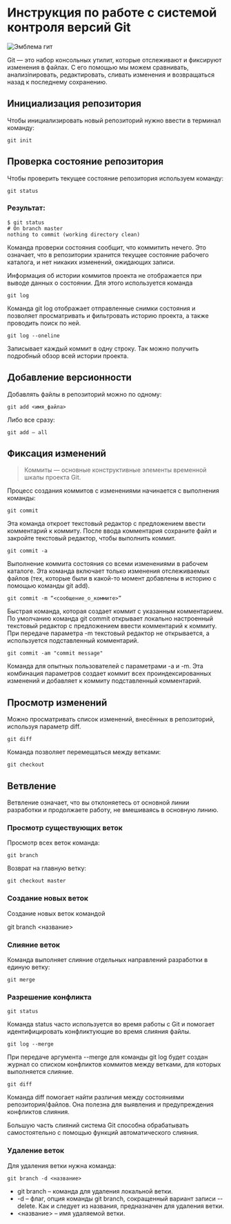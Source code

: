 # **Инструкция по работе с системой контроля версий Git**
![Эмблема гит](image.png)

Git — это набор консольных утилит, которые отслеживают и фиксируют изменения в файлах. С его помощью мы можем сравнивать, анализinировать, редактировать, сливать изменения и возвращаться назад к последнему сохранению. 
 
## Инициализация репозитория

Чтобы инициализировать новый репозиторий нужно ввести в терминал команду:

    git init

## Проверка состояние репозитория

Чтобы проверить текущее состояние репозитория используем команду:

    git status

### Результат:

    $ git status
    # On branch master
    nothing to commit (working directory clean)

Команда проверки состояния сообщит, что коммитить нечего. Это означает, что в репозитории хранится текущее состояние рабочего каталога, и нет никаких изменений, ожидающих записи.

 Информация об истории коммитов проекта не отображается при выводе данных о состоянии. Для этого используется команда 
 
    git log

Команда git log отображает отправленные снимки состояния и позволяет просматривать и фильтровать историю проекта, а также проводить поиск по ней.

    git log --oneline

Записывает каждый коммит в одну строку. Так можно получить подробный обзор всей истории проекта.



## Добавление версионности 

Добавлять файлы в репозиторий можно по одному:

    git add <имя_файла>

Либо все сразу:

    git add — all



## Фиксация изменений 

>Коммиты — основные конструктивные элементы временной шкалы проекта Git.

Процесс создания коммитов с изменениями начинается с выполнения команды:

    git commit

Эта команда откроет текстовый редактор с предложением ввести комментарий к коммиту. После ввода комментария сохраните файл и закройте текстовый редактор, чтобы выполнить коммит.

    git commit -a

Выполнение коммита состояния со всеми изменениями в рабочем каталоге. Эта команда включает только изменения отслеживаемых файлов (тех, которые были в какой-то момент добавлены в историю с помощью команды git add).

    git commit -m “<сообщение_о_коммите>”

Быстрая команда, которая создает коммит с указанным комментарием. По умолчанию команда git commit открывает локально настроенный текстовый редактор с предложением ввести комментарий к коммиту. При передаче параметра -m текстовый редактор не открывается, а используется подставленный комментарий.

    git commit -am "commit message"

Команда для опытных пользователей с параметрами -a и -m. Эта комбинация параметров создает коммит всех проиндексированных изменений и добавляет к коммиту подставленный комментарий.

## Просмотр изменений
Можно просматривать список изменений, внесённых в репозиторий, используя параметр diff.

    git diff


Команда позволяет перемещаться между ветками:

    git checkout

## Ветвление


Ветвление означает, что вы отклоняетесь от основной линии разработки и продолжаете работу, не вмешиваясь в основную линию.


### Просмотр существующих веток

Просмотр всех веток команда:

    git branch

Возврат на главную ветку:

    git checkout master

### Создание новых веток

Создание новых веток командой 

  git branch <название>  


### Слияние веток

Команда выполняет слияние отдельных направлений разработки в единую ветку:

    git merge


### Разрешение конфликта

    git status
Команда status часто используется во время работы с Git и помогает идентифицировать конфликтующие во время слияния файлы.

    git log --merge
При передаче аргумента --merge для команды git log будет создан журнал со списком конфликтов коммитов между ветками, для которых выполняется слияние.

    git diff
Команда diff помогает найти различия между состояниями репозитория/файлов. Она полезна для выявления и предупреждения конфликтов слияния.

Большую часть слияний система Git способна обрабатывать самостоятельно с помощью функций автоматического слияния. 

### Удаление веток

Для удаления ветки нужна команда:

    git branch -d <название>

* git branch – команда для удаления локальной ветки.
* -d – флаг, опция команды git branch, сокращенный вариант записи --delete. Как и следует из названия, предназначен для удаления ветки.
* <название> – имя удаляемой ветки.